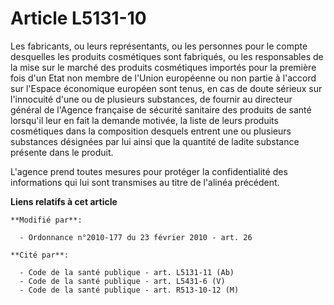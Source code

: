# Article L5131-10

Les fabricants, ou leurs représentants, ou les personnes pour le compte desquelles les produits cosmétiques sont fabriqués,
ou les responsables de la mise sur le marché des produits cosmétiques importés pour la première fois d'un Etat non membre de
l'Union européenne ou non partie à l'accord sur l'Espace économique européen sont tenus, en cas de doute sérieux sur
l'innocuité d'une ou de plusieurs substances, de fournir au directeur général de l'Agence française de sécurité sanitaire des
produits de santé lorsqu'il leur en fait la demande motivée, la liste de leurs produits cosmétiques dans la composition
desquels entrent une ou plusieurs substances désignées par lui ainsi que la quantité de ladite substance présente dans le
produit.

L'agence prend toutes mesures pour protéger la confidentialité des informations qui lui sont transmises au titre de l'alinéa
précédent.

**Liens relatifs à cet article**

	**Modifié par**:

	  - Ordonnance n°2010-177 du 23 février 2010 - art. 26

	**Cité par**:

	  - Code de la santé publique - art. L5131-11 (Ab)
	  - Code de la santé publique - art. L5431-6 (V)
	  - Code de la santé publique - art. R513-10-12 (M)
